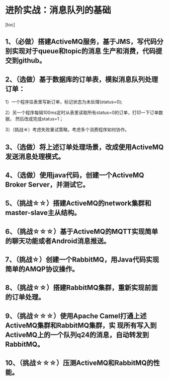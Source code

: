 # 进阶实战：消息队列的基础

[toc]

## 1、（必做）搭建ActiveMQ服务，基于JMS，写代码分别实现对于queue和topic的消息 生产和消费，代码提交到github。

## 2、（选做）基于数据库的订单表，模拟消息队列处理订单：

1）一个程序往表里写新订单，标记状态为未处理(status=0);

2）另一个程序每隔100ms定时从表里读取所有status=0的订单，打印一下订单数据， 然后改成完成status=1；

3）（挑战☆）考虑失败重试策略，考虑多个消费程序如何协作。

## 3、（选做）将上述订单处理场景，改成使用ActiveMQ发送消息处理模式。

##  4、（选做）使用java代码，创建一个ActiveMQ Broker Server，并测试它。

## 5、（挑战☆☆）搭建ActiveMQ的network集群和master-slave主从结构。 

## 6、（挑战☆☆☆）基于ActiveMQ的MQTT实现简单的聊天功能或者Android消息推送。 

## 7、（挑战☆）创建一个RabbitMQ，用Java代码实现简单的AMQP协议操作。 

## 8、（挑战☆☆）搭建RabbitMQ集群，重新实现前面的订单处理。 

## 9、（挑战☆☆☆）使用Apache Camel打通上述ActiveMQ集群和RabbitMQ集群，实 现所有写入到ActiveMQ上的一个队列q24的消息，自动转发到RabbitMQ。

## 10、（挑战☆☆☆）压测ActiveMQ和RabbitMQ的性能。